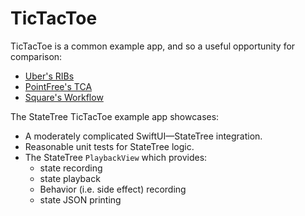 # TicTacToe

TicTacToe is a common example app, and so a useful opportunity for comparison:
* [Uber's RIBs](https://github.com/uber/RIBs/tree/27d8eba3fc93ec350b1736d620977e95752d44df/ios/tutorials/tutorial4)
* [PointFree's TCA](https://github.com/pointfreeco/swift-composable-architecture/tree/c432a76b5bde896ac6427c446b573ac487776379/Examples/TicTacToe)
* [Square's Workflow](https://github.com/square/workflow-swift/tree/edb6f1767495f27970b0d2d0e94c064f8f4c630b/Samples/TicTacToe)

The StateTree TicTacToe example app showcases:
* A moderately complicated SwiftUI—StateTree integration.
* Reasonable unit tests for StateTree logic.
* The StateTree `PlaybackView` which provides:
  - state recording
  - state playback
  - Behavior (i.e. side effect) recording
  - state JSON printing
